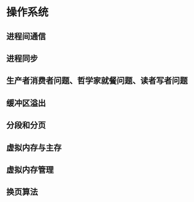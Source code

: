 # 操作系统

## 进程间通信

## 进程同步

## 生产者消费者问题、哲学家就餐问题、读者写者问题

## 缓冲区溢出

## 分段和分页

## 虚拟内存与主存

## 虚拟内存管理

## 换页算法